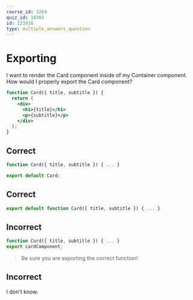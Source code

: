 ```yaml
---
course_id: 3264
quiz_id: 18302
id: 123916
type: multiple_answers_question
---
```


# Exporting

I want to render the Card component inside of my Container component. How would
I properly export the Card component?

```jsx
function Card({ title, subtitle }) {
  return (
    <div>
      <h1>{title}</h1>
      <p>{subtitle}</p>
    </div>
  );
}
```

## Correct

```jsx
function Card({ title, subtitle }) { ... }

export default Card;
```

## Correct

```jsx
export default function Card({ title, subtitle }) { ... }
```

## Incorrect

```jsx
function Card({ title, subtitle }) { ... }
export cardComponent;
```

> Be sure you are exporting the correct function!

## Incorrect

I don't know.
